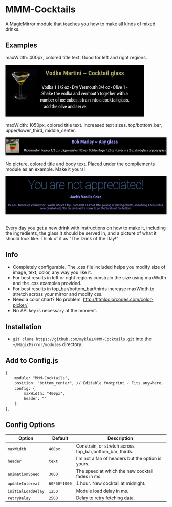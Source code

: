 # MMM-Cocktails
A MagicMirror module that teaches you how to make all kinds of mixed drinks.

## Examples

maxWidth: 400px, colored title text. Good for left and right regions.

![](pic.JPG)

maxWidth: 1050px, colored title text. Increased text sizes. top/bottom_bar, upper/lower_third, middle_center.

![](stretch.JPG)

No picture, colored title and body text. Placed under the compliements module as an example. Make it yours!

![](nopic.jpg)

##
Every day you get a new drink with instructions on how to make it, including the ingredients, the glass it should be served in, and a picture of what it should look like. Think of it as "The Drink of the Day!"

## Info

* Completely configurable. The .css file included helps you modify size of image, text, color, any way you like it.
* For best results in left or right regions constrain the size using maxWidth and the .css examples provided.
* For best results in top_bar/bottom_bar/thirds increase maxWidth to stretch across your mirror and modify css.
* Need a color chart? No problem. http://htmlcolorcodes.com/color-picker/
* No API key is necessary at the moment.

## Installation

* `git clone https://github.com/mykle1/MMM-Cocktails.git` into the `~/MagicMirror/modules` directory.

## Add to Config.js

    {
        module: "MMM-Cocktails",
        position: "bottom_center", // Editable footprint - Fits anywhere.
        config: {
            maxWidth: "400px",
            header: ""
        }
    },

## Config Options

| **Option** | **Default** | **Description** |
| --- | --- | --- |
| `maxWidth` | `400px` | Constrain, or stretch across top_bar,bottom_bar, thirds. |
| `header` | `text` | I'm not a fan of headers but the option is yours. |
| `animationSpeed` | `3000` | The speed at which the new cocktail fades in ms. |
| `updateInterval` | `60*60*1000` | 1 hour. New cocktail at midnight. |
| `initialLoadDelay` | `1250` | Module load delay in ms. |
| `retryDelay` | `2500`  |Delay to retry fetching data. |
